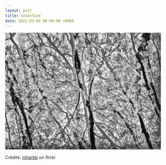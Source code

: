 ```yaml
---
layout: post
title: Valentine
date: 2022-01-04 00:00:00 +0000
---
```


![Valentine](/images/2022-01-04.jpg)

Crédits: [niharbb](https://www.flickr.com/people/bbrahin/) on flickr
